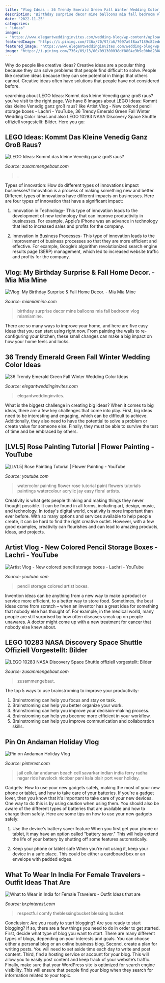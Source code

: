 ```yaml
---
title: "Vlog Ideas : 36 Trendy Emerald Green Fall Winter Wedding Color Ideas"
description: "Birthday surprise decor mine balloons mia fall bedroom vlog miamiamine"
date: "2022-11-25"
categories:
- "ideas"
images:
- "https://www.elegantweddinginvites.com/wedding-blog/wp-content/uploads/2021/06/unique-wedding-cake-ideas-with-emerald-green-color-decor-768x1766.jpg"
featuredImage: "https://i.pinimg.com/736x/70/97/a6/7097a6f8aa7189c82edddbcd71668af2--cellular-jail-vlog.jpg"
featured_image: "https://www.elegantweddinginvites.com/wedding-blog/wp-content/uploads/2021/06/unique-wedding-cake-ideas-with-emerald-green-color-decor-768x1766.jpg"
image: "https://i.pinimg.com/736x/09/13/00/091300038df8804e3b9c0bbd280850ca.jpg"
---
```



Why do people like creative ideas?
Creative ideas are a popular thing because they can solve problems that people find difficult to solve. People like creative ideas because they can see potential in things that others cannot. Creative ideas often have solutions that people have not considered before.

	

		
searching about LEGO Ideas: Kommt das kleine Venedig ganz groß raus? you've visit to the right page. We have 8 Images about LEGO Ideas: Kommt das kleine Venedig ganz groß raus? like Artist Vlog - New colored pencil storage boxes - Lachri - YouTube, 36 Trendy Emerald Green Fall Winter Wedding Color Ideas and also LEGO 10283 NASA Discovery Space Shuttle offiziell vorgestellt: Bilder. Here you go:
		
    
## LEGO Ideas: Kommt Das Kleine Venedig Ganz Groß Raus?

<img loading=lazy src="https://zusammengebaut.com/wp-content/uploads/2020/11/lego-ideas-the-little-venice-bricky-brick-1000x750.jpg" onerror="this.onerror=null;this.src='https://tse3.mm.bing.net/th?id=OIP.3FfwI1m2n3NQCcAWOZOVRQHaFj&amp;pid=15.1';" alt="LEGO Ideas: Kommt das kleine Venedig ganz groß raus?">

_Source: zusammengebaut.com_

>. 

	

Types of innovation: How do different types of innovations impact businesses?
Innovation is a process of making something new and better. Different types of innovations have different impacts on businesses. Here are four types of innovation that have a significant impact:
1. Innovation in Technology- This type of innovation leads to the development of new technology that can improve productivity in businesses. For example, Apple’s iPhone was an advance in technology that led to increased sales and profits for the company.

2. Innovation in Business Processes- This type of innovation leads to the improvement of business processes so that they are more efficient and effective. For example, Google’s algorithm revolutionized search engine results page (SERP) management, which led to increased website traffic and profits for the company.


    
## Vlog: My Birthday Surprise &amp; Fall Home Decor. - Mia Mia Mine

<img loading=lazy src="https://www.miamiamine.com/wp-content/uploads/2017/10/Mia-Mia-Mine-Birthday-Balloons-Bedroom.jpg" onerror="this.onerror=null;this.src='https://tse1.mm.bing.net/th?id=OIP.EwVzuRLCtNScGoGlMb_QWQHaLH&amp;pid=15.1';" alt="Vlog: My Birthday Surprise &amp; Fall Home Decor. - Mia Mia Mine">

_Source: miamiamine.com_

>birthday surprise decor mine balloons mia fall bedroom vlog miamiamine. 

	

There are so many ways to improve your home, and here are five easy ideas that you can start using right now. From painting the walls to re-configuring your kitchen, these small changes can make a big impact on how your home feels and looks.

    
## 36 Trendy Emerald Green Fall Winter Wedding Color Ideas

<img loading=lazy src="https://www.elegantweddinginvites.com/wedding-blog/wp-content/uploads/2021/06/unique-wedding-cake-ideas-with-emerald-green-color-decor-768x1766.jpg" onerror="this.onerror=null;this.src='https://tse3.mm.bing.net/th?id=OIP.z3j0_u_g8WLOPF6JiSLzTQHaRB&amp;pid=15.1';" alt="36 Trendy Emerald Green Fall Winter Wedding Color Ideas">

_Source: elegantweddinginvites.com_

>elegantweddinginvites. 

	

What is the biggest challenge in creating big ideas?
When it comes to big ideas, there are a few key challenges that come into play. First, big ideas need to be interesting and engaging, which can be difficult to achieve. Additionally, they also need to have the potential to solve a problem or create value for someone else. Finally, they must be able to survive the test of time and be embraced by others.

    
## [LVL5] Rose Painting Tutorial | Flower Painting - YouTube

<img loading=lazy src="https://i.ytimg.com/vi/hBxcVb46Pnw/maxresdefault.jpg" onerror="this.onerror=null;this.src='https://tse1.mm.bing.net/th?id=OIP.0UiNSNCtnhxs4uO3q2K8WQHaEK&amp;pid=15.1';" alt="[LVL5] Rose Painting Tutorial | Flower Painting - YouTube">

_Source: youtube.com_

>watercolor painting flower rose tutorial paint flowers tutorials paintings watercolour acrylic jay easy floral artists. 

	

Creativity is what gets people thinking and making things they never thought possible. It can be found in all forms, including art, design, music, and technology. In today's digital world, creativity is more important than ever before. With so many options and services available to help people create, it can be hard to find the right creative outlet. However, with a few good examples, creativity can flourishes and can lead to amazing products, ideas, and projects.

    
## Artist Vlog - New Colored Pencil Storage Boxes - Lachri - YouTube

<img loading=lazy src="http://i.ytimg.com/vi/R69FbQOFTpE/maxresdefault.jpg" onerror="this.onerror=null;this.src='https://tse2.mm.bing.net/th?id=OIP.KMyG9Hej9pcSwPYGGAB4SAHaEK&amp;pid=15.1';" alt="Artist Vlog - New colored pencil storage boxes - Lachri - YouTube">

_Source: youtube.com_

>pencil storage colored artist boxes. 

	

Invention ideas can be anything from a new way to make a product or service more efficient, to a better way to store food. Sometimes, the best ideas come from scratch – when an inventor has a great idea for something that nobody else has thought of. For example, in the medical world, many people are still surprised by how often diseases sneak up on people unawares. A doctor might come up with a new treatment for cancer that nobody else knew about.

    
## LEGO 10283 NASA Discovery Space Shuttle Offiziell Vorgestellt: Bilder

<img loading=lazy src="https://zusammengebaut.com/wp-content/uploads/2021/03/lego-10283-nasa-discovery-space-shuttle-box-front-2021.jpg" onerror="this.onerror=null;this.src='https://tse3.mm.bing.net/th?id=OIP.cAfq1252CWiixT--UE3ZjQHaHD&amp;pid=15.1';" alt="LEGO 10283 NASA Discovery Space Shuttle offiziell vorgestellt: Bilder">

_Source: zusammengebaut.com_

>zusammengebaut. 

	

The top 5 ways to use brainstroming to improve your productivity:
1. Brainstroming can help you focus and stay on task.
2. Brainstroming can help you better organize your work.
3. Brainstroming can help you improve your decision-making process.
4. Brainstroming can help you become more efficient in your workflow.
5. Brainstroming can help you improve communication and collaboration skills.

    
## Pin On Andaman Holiday Vlog

<img loading=lazy src="https://i.pinimg.com/736x/70/97/a6/7097a6f8aa7189c82edddbcd71668af2--cellular-jail-vlog.jpg" onerror="this.onerror=null;this.src='https://tse3.mm.bing.net/th?id=OIP.eKm8Q8Iu0A7xz9HzxgxkRgHaJ4&amp;pid=15.1';" alt="Pin on Andaman Holiday Vlog">

_Source: pinterest.com_

>jail cellular andaman beach cell savarkar indian india ferry radha nagar ride havelock nicobar pani kala blair port veer holiday. 

	

Gadgets: How to use your new gadgets safely, making the most of your new phone or tablet, and how to take care of your batteries.
If you're a gadget lover, then you know that it's important to take care of your new devices. One way to do this is by using caution when using them. You should also be aware of the different types of batteries that are available and how to charge them safely. Here are some tips on how to use your new gadgets safely: 
1) Use the device's battery saver feature When you first get your phone or tablet, it may have an option called "battery saver." This will help extend the life of your battery by shutting off some features automatically. 

2) Keep your phone or tablet safe When you're not using it, keep your device in a safe place. This could be either a cardboard box or an envelope with padded edges.

    
## What To Wear In India For Female Travelers - Outfit Ideas That Are

<img loading=lazy src="https://i.pinimg.com/736x/09/13/00/091300038df8804e3b9c0bbd280850ca.jpg" onerror="this.onerror=null;this.src='https://tse4.mm.bing.net/th?id=OIP.yCAze77RejMUhOQvGyi4qAHaLG&amp;pid=15.1';" alt="What to Wear in India for Female Travelers - Outfit Ideas that are">

_Source: br.pinterest.com_

>respectful comfy theblessingbucket blessing bucket. 

	

Conclusion: Are you ready to start blogging?
Are you ready to start blogging? If so, there are a few things you need to do in order to get started. First, decide what type of blog you want to start. There are many different types of blogs, depending on your interests and goals. You can choose either a personal blog or an online business blog. Second, create a plan for writing posts. You will need to set aside time each day to write and post content. Third, find a hosting service or account for your blog. This will allow you to easily post content and keep track of your website’s traffic. Finally, make sure that your WordPress site is optimized for search engine visibility. This will ensure that people find your blog when they search for information related to your topic.

